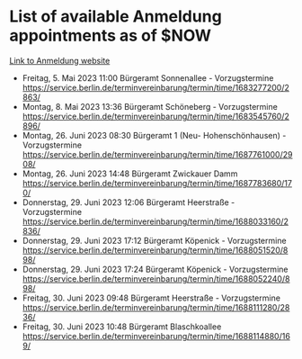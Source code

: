 # List of available Anmeldung appointments as of $NOW
[Link to Anmeldung website](https://service.berlin.de/terminvereinbarung/termin/tag.php?termin=1&anliegen[]=120686&dienstleisterlist=122210,122217,327316,122219,327312,122227,327314,122231,327346,122243,327348,122254,122252,329742,122260,329745,122262,329748,122271,327278,122273,327274,122277,327276,330436,122280,327294,122282,327290,122284,327292,122291,327270,122285,327266,122286,327264,122296,327268,150230,329760,122297,327286,122294,327284,122312,329763,122314,329775,122304,327330,122311,327334,122309,327332,317869,122281,327352,122279,329772,122283,122276,327324,122274,327326,122267,329766,122246,327318,122251,327320,122257,327322,122208,327298,122226,327300&herkunft=http%3A%2F%2Fservice.berlin.de%2Fdienstleistung%2F120686%2F)
- Freitag, 5. Mai 2023 11:00 Bürgeramt Sonnenallee - Vorzugstermine https://service.berlin.de/terminvereinbarung/termin/time/1683277200/2863/
- Montag, 8. Mai 2023 13:36 Bürgeramt Schöneberg - Vorzugstermine https://service.berlin.de/terminvereinbarung/termin/time/1683545760/2896/
- Montag, 26. Juni 2023 08:30 Bürgeramt 1 (Neu- Hohenschönhausen) - Vorzugstermine https://service.berlin.de/terminvereinbarung/termin/time/1687761000/2908/
- Montag, 26. Juni 2023 14:48 Bürgeramt Zwickauer Damm https://service.berlin.de/terminvereinbarung/termin/time/1687783680/170/
- Donnerstag, 29. Juni 2023 12:06 Bürgeramt Heerstraße - Vorzugstermine https://service.berlin.de/terminvereinbarung/termin/time/1688033160/2836/
- Donnerstag, 29. Juni 2023 17:12 Bürgeramt Köpenick - Vorzugstermine https://service.berlin.de/terminvereinbarung/termin/time/1688051520/898/
- Donnerstag, 29. Juni 2023 17:24 Bürgeramt Köpenick - Vorzugstermine https://service.berlin.de/terminvereinbarung/termin/time/1688052240/898/
- Freitag, 30. Juni 2023 09:48 Bürgeramt Heerstraße - Vorzugstermine https://service.berlin.de/terminvereinbarung/termin/time/1688111280/2836/
- Freitag, 30. Juni 2023 10:48 Bürgeramt Blaschkoallee https://service.berlin.de/terminvereinbarung/termin/time/1688114880/169/
